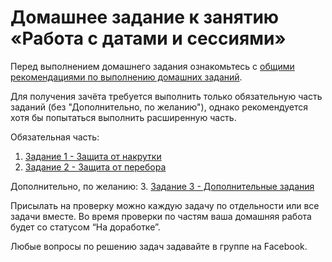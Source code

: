 # Домашнее задание к занятию «Работа с датами и сессиями»
Перед выполнением домашнего задания ознакомьтесь с [общими рекомендациями по выполнению домашних заданий](
../0-sharing/homework).

Для получения зачёта требуется выполнить только обязательную часть заданий (без "Дополнительно, по желанию"), однако рекомендуется хотя бы попытаться выполнить расширенную часть.

Обязательная часть:
1. [Задание 1 - Защита от накрутки](./1-your-tube)
2. [Задание 2 - Защита от перебора](./2-brute-protection)

Дополнительно, по желанию:
3. [Задание 3 - Дополнительные задания](./3-additional)

Присылать на проверку можно каждую задачу по отдельности или все задачи вместе. 
Во время проверки по частям ваша домашняя работа будет со статусом “На доработке”.

Любые вопросы по решению задач задавайте в  группе на Facebook.
